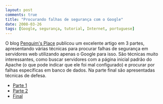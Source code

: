 ```yaml
---
layout: post
comments: true
title: "Procurando falhas de segurança com o Google"
date: 2008-03-26
tags: [Google, segurança, tutorial, Internet, portuguese]
---
```

O blog [Penguim's Place](http://penguim.wordpress.com) publicou um excelente artigo em 3 partes, apresentando várias técnicas para procurar falhas de segurança em servidores web utilizando apenas o Google para isso. São técnicas muito interessantes, como buscar servidores com a página inicial padrão do Apache (o que pode indicar que ele foi mal configurado) e procurar por falhas específicas em banco de dados. Na parte final são apresentadas técnicas de defesa.

- [Parte 1](http://penguim.wordpress.com/2008/03/18/usando-o-google-como-ferramenta-hacker-parte-1/)
- [Parte 2](http://penguim.wordpress.com/2008/03/20/usando-o-google-como-ferramenta-hacker-parte-2/)
- [Final](http://penguim.wordpress.com/2008/03/21/usando-o-google-como-ferramenta-hacker-final/)
